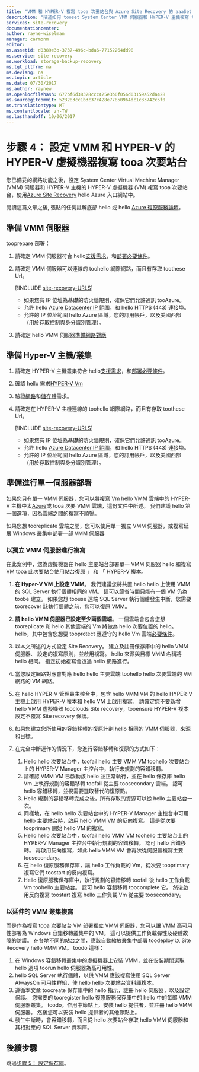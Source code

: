 ```yaml
---
title: "VMM 和 HYPER-V 複寫 tooa 次要站台與 Azure Site Recovery 的 aaaSet |Microsoft 文件"
description: "描述如何 tooset System Center VMM 伺服器和 HYPER-V 主機複寫 tooa 次要 VMM 站台。"
services: site-recovery
documentationcenter: 
author: rayne-wiselman
manager: carmonm
editor: 
ms.assetid: d0389e3b-3737-496c-bda6-77152264dd98
ms.service: site-recovery
ms.workload: storage-backup-recovery
ms.tgt_pltfrm: na
ms.devlang: na
ms.topic: article
ms.date: 07/30/2017
ms.author: raynew
ms.openlocfilehash: 677bf6d38328ccc425e3b0f056d03159a52da428
ms.sourcegitcommit: 523283cc1b3c37c428e77850964dc1c33742c5f0
ms.translationtype: MT
ms.contentlocale: zh-TW
ms.lasthandoff: 10/06/2017
---
```

# <a name="step-4-set-up-vmm-and-hyper-v-for-hyper-v-vm-replication-tooa-secondary-site"></a>步驟 4： 設定 VMM 和 HYPER-V 的 HYPER-V 虛擬機器複寫 tooa 次要站台 

您已備妥的網路功能之後，設定 System Center Virtual Machine Manager (VMM) 伺服器和 HYPER-V 主機的 HYPER-V 虛擬機器 (VM) 複寫 tooa 次要站台，使用[Azure Site Recovery](site-recovery-overview.md) hello Azure 入口網站中。 

閱讀這篇文章之後, 張貼的任何註解底部 hello 或 hello [Azure 復原服務論壇](https://social.msdn.microsoft.com/forums/azure/home?forum=hypervrecovmgr)。



## <a name="prepare-vmm-servers"></a>準備 VMM 伺服器 

tooprepare 部署：


1. 請確定 VMM 伺服器符合 hello[支援需求](site-recovery-support-matrix-to-sec-site.md#on-premises-servers)，和[部署必要條件](vmm-to-vmm-walkthrough-prerequisites.md)。
2. 請確定 VMM 伺服器可以連線的 toohello 網際網路，而且有存取 toothese Url。
    
    [!INCLUDE [site-recovery-URLS](../../includes/site-recovery-URLS.md)]
    
    - 如果您有 IP 位址為基礎的防火牆規則，確保它們允許通訊 tooAzure。
    - 允許 hello [Azure Datacenter IP 範圍](https://www.microsoft.com/download/confirmation.aspx?id=41653)，和 hello HTTPS (443) 連接埠。
    - 允許的 IP 位址範圍 hello Azure 區域，您的訂用帳戶，以及美國西部 （用於存取控制與身分識別管理）。
3. 請確定 hello VMM 伺服器[準備網路對應](vmm-to-vmm-walkthrough-network.md#prepare-for-network-mapping)


## <a name="prepare-hyper-v-hostsclusters"></a>準備 Hyper-V 主機/叢集

1. 請確定 HYPER-V 主機叢集符合 hello[支援需求](site-recovery-support-matrix-to-sec-site.md#on-premises-servers)，和[部署必要條件](vmm-to-vmm-walkthrough-prerequisites.md)。
2. 確認 hello 需求[HYPER-V Vm](site-recovery-support-matrix-to-sec-site.md#support-for-replicated-machine-os-versions)
3. 驗證[網路](site-recovery-support-matrix-to-sec-site.md#network-configuration)和[儲存體](site-recovery-support-matrix-to-sec-site.md#storage)需求。
4. 請確定在 HYPER-V 主機連線的 toohello 網際網路，而且有存取 toothese Url。
    
    [!INCLUDE [site-recovery-URLS](../../includes/site-recovery-URLS.md)]
    
    - 如果您有 IP 位址為基礎的防火牆規則，確保它們允許通訊 tooAzure。
    - 允許 hello [Azure Datacenter IP 範圍](https://www.microsoft.com/download/confirmation.aspx?id=41653)，和 hello HTTPS (443) 連接埠。
    - 允許的 IP 位址範圍 hello Azure 區域，您的訂用帳戶，以及美國西部 （用於存取控制與身分識別管理）。

## <a name="prepare-for-single-server-deployment"></a>準備進行單一伺服器部署


如果您只有單一 VMM 伺服器，您可以將複寫 Vm hello VMM 雲端中的 HYPER-V 主機中太[Azure](hyper-v-site-walkthrough-overview.md)或 tooa 次要 VMM 雲端，這份文件中所述。 我們建議 hello 第一個選項，因為雲端之間的複寫不順暢。

如果您想 tooreplicate 雲端之間，您可以使用單一獨立 VMM 伺服器，或複寫延展 Windows 叢集中部署一部 VMM 伺服器

### <a name="replicate-with-a-standalone-vmm-server"></a>以獨立 VMM 伺服器進行複寫

在此案例中，您為虛擬機器在 hello 主要站台部署單一 VMM 伺服器 hello 和複寫 VM tooa 此次要站台使用站台復原 」 和 「 HYPER-V 複本。

1. **在 Hyper-V VM 上設定 VMM**。 我們建議您將共置 hello hello 上使用 VMM 的 SQL Server 執行個體相同的 VM。 這可以節省時間只能有一個 VM 仍為 toobe 建立。 如果您想 toouse 遠端 SQL Server 執行個體發生中斷，您需要 toorecover 該執行個體之前，您可以復原 VMM。
2. **請 hello VMM 伺服器已設定至少兩個雲端**。 一個雲端會包含您想 tooreplicate 和 hello 其他雲端的 Vm 將做為 hello 次要位置的 hello。 hello，其中包含您想要 tooprotect 應遵守的 hello Vm 雲端[必要條件](#prerequisites)。
3. 以本文所述的方式設定 Site Recovery。 建立及註冊保存庫中的 hello VMM 伺服器、 設定的複寫原則，並啟用複寫。 hello 來源與目標 VMM 名稱將 hello 相同。 指定初始複寫會透過 hello 網路進行。
4. 當您設定網路對應會對應 hello hello 主要雲端 toohello hello 次要雲端的 VM 網路的 VM 網路。
5. 在 hello HYPER-V 管理員主控台中，包含 hello VMM VM 的 hello HYPER-V 主機上啟用 HYPER-V 複本和 hello VM 上啟用複寫。 請確定您不要新增 hello VMM 虛擬機器 tooclouds Site recovery，tooensure HYPER-V 複本設定不覆寫 Site recovery 保護。
6. 如果您建立您所使用的容錯移轉的復原計劃 hello 相同的 VMM 伺服器，來源和目標。
7. 在完全中斷運作的情況下，您進行容錯移轉和復原的方式如下︰

   1. Hello hello 次要站台中，toofail hello 主要 VMM VM toohello 次要站台上的 HYPER-V Manager 主控台中，執行未規劃的容錯移轉。
   2. 請確認 VMM VM 已啟動該 hello 並正常執行，並在 hello 保存庫 hello Vm 上執行規劃的容錯移轉 toofail 從主要 toosecondary 雲端。 認可 hello 容錯移轉，並視需要選取替代的復原點。
   3. Hello 規劃的容錯移轉完成之後，所有存取的資源可以從 hello 主要站台一次。
   4. 同樣地，在 hello hello 次要站台中的 HYPER-V Manager 主控台中可用 hello 主要站台時，啟用 hello VMM VM 的反向複寫。 這是從次要 tooprimary 開始 hello VM 的複寫。
   5. Hello hello 次要站台中，toofail hello VMM VM toohello 主要站台上的 HYPER-V Manager 主控台中執行規劃的容錯移轉。 認可 hello 容錯移轉。 再啟用反向複寫，如此 hello VMM VM 會再次從伺服器複寫主要 toosecondary。
   6. 在 hello 復原服務保存庫，讓 hello 工作負載的 Vm，從次要 tooprimary 複寫它們 toostart 的反向複寫。
   7. Hello 復原服務保存庫中，執行規劃的容錯移轉 toofail 後 hello 工作負載 Vm toohello 主要站台。 認可 hello 容錯移轉 toocomplete 它。 然後啟用反向複寫 toostart 複寫 hello 工作負載 Vm 從主要 toosecondary。

### <a name="replicate-with-a-stretched-vmm-cluster"></a>以延伸的 VMM 叢集複寫

而是作為複寫 tooa 次要站台 VM 部署獨立 VMM 伺服器，您可以讓 VMM 高可用性部署為 Windows 容錯移轉叢集中的 VM。 這可以提供工作負載彈性及硬體故障的防護。 在各地不同的站台之間，應該自動縮放叢集中部署 toodeploy 以 Site Recovery hello VMM VM。 toodo 這樣：

1. 在 Windows 容錯移轉叢集中的虛擬機器上安裝 VMM，並在安裝期間選取 hello 選項 toorun hello 伺服器為高可用性。
2. hello SQL Server 執行個體，以供 VMM 應該複寫使用 SQL Server AlwaysOn 可用性群組，使 hello hello 次要站台資料庫複本。
3. 遵循本文章 toocreate 保存庫中的 hello 指示，註冊 hello 伺服器，以及設定保護。 您需要的 tooregister hello 復原服務保存庫中的 hello 中的每部 VMM 伺服器叢集。 toodo，作用中節點上，安裝 hello 提供者，並註冊 hello VMM 伺服器。 然後您可以安裝 hello 提供者的其他節點上。
4. 發生中斷時，會容錯移轉，而且從 hello 次要站台存取 hello VMM 伺服器和其相對應的 SQL Server 資料庫。



## <a name="next-steps"></a>後續步驟

跳過[步驟 5： 設定保存庫](vmm-to-vmm-walkthrough-create-vault.md)。
